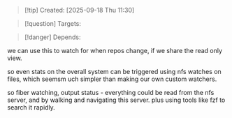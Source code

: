 
>[!tip] Created: [2025-09-18 Thu 11:30]

>[!question] Targets: 

>[!danger] Depends: 

we can use this to watch for when repos change, if we share the read only view.

so even stats on the overall system can be triggered using nfs watches on files, which seemsm uch simpler than making our own custom watchers.

so fiber watching, output status - everything could be read from the nfs server, and by walking and navigating this server.
plus using tools like fzf to search it rapidly.